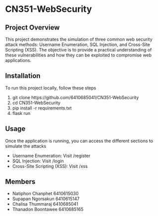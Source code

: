 # CN351-WebSecurity
## Project Overview
This project demonstrates the simulation of three common web security attack methods: Username Enumeration, SQL Injection, and Cross-Site Scripting (XSS). The objective is to provide a practical understanding of these vulnerabilities and how they can be exploited to compromise web applications.

## Installation
To run this project locally, follow these steps
<ol>
  <li>git clone https://github.com/6410685041/CN351-WebSecurity </li>
  <li>cd CN351-WebSecurity</li>
  <li>pip install -r requirements.txt</li>
  <li>flask run</li>
</ol>

## Usage
Once the application is running, you can access the different sections to simulate the attacks
<ul>
  <li>Username Enumeration: Visit /register </li>
  <li>SQL Injection: Visit /login</li>
  <li>Cross-Site Scripting (XSS): Visit /xss</li>
</ul>





## Members
- Natiphon Chanphet 6410615030
- Supapan  Ngorsakun 6410615147
- Chalisa Thummaraj 6410685041
- Thanadon Boontawee 6410685165
